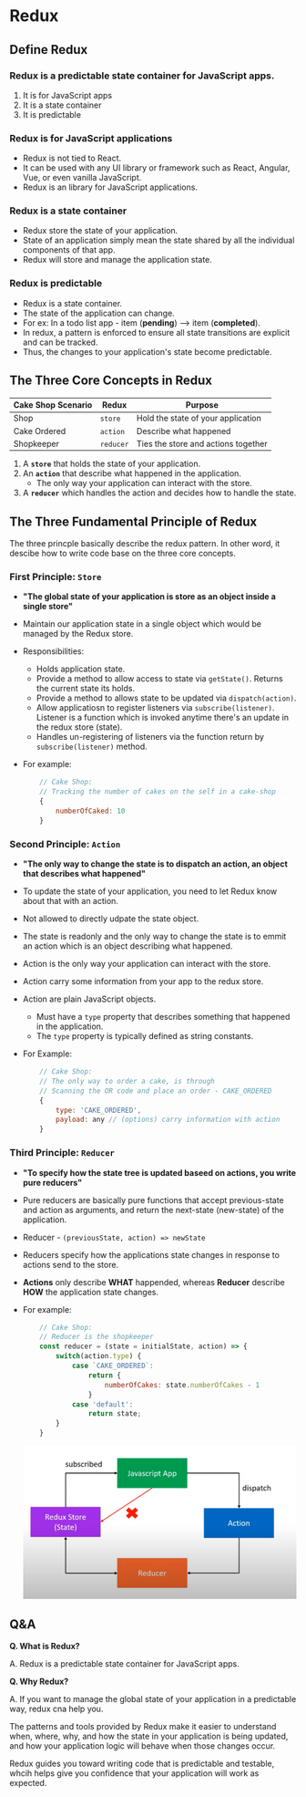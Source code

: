 # Redux

## Define Redux

### Redux is a predictable state container for JavaScript apps.

1. It is for JavaScript apps
2. It is a state container
3. It is predictable

### Redux is for JavaScript applications

- Redux is not tied to React.
- It can be used with any UI library or framework such as React, Angular, Vue, or even vanilla JavaScript.
- Redux is an library for JavaScript applications.

### Redux is a state container

- Redux store the state of your application.
- State of an application simply mean the state shared by all the individual components of that app.
- Redux will store and manage the application state.

### Redux is predictable

- Redux is a state container.
- The state of the application can change.
- For ex: In a todo list app - item (**pending**) --> item (**completed**).
- In redux, a pattern is enforced to ensure all state transitions are explicit and can be tracked.
- Thus, the changes to your application's state become predictable.

## The Three Core Concepts in Redux

| Cake Shop Scenario    | Redux     | Purpose                             |
| --------              | -------   | -------                             |
| Shop                  | `store`   | Hold the state of your application  |
| Cake Ordered          | `action`  | Describe what happened              |
| Shopkeeper            | `reducer` | Ties the store and actions together |

1. A **`store`** that holds the state of your application.
2. An **`action`** that describe what happened in the application.
   - The only way your application can interact with the store.
3. A **`reducer`** which handles the action and decides how to handle the state.

## The Three Fundamental Principle of Redux

The three princple basically describe the redux pattern. In other word, it descibe how to write code base on the three core concepts.

### First Principle: `Store`

- **"The global state of your application is store as an object inside a single store"**
- Maintain our application state in a single object which would be managed by the Redux store.
- Responsibilities:
  - Holds application state.
  - Provide a method to allow access to state via `getState()`. Returns the current state its holds.
  - Provide a method to allows state to be updated via `dispatch(action)`.
  - Allow applicatiosn to register listeners via `subscribe(listener)`. Listener is a function which is invoked anytime there's an update in the redux store (state).
  - Handles un-registering of listeners via the function return by `subscribe(listener)` method.
- For example:

    ```javascript
        // Cake Shop:
        // Tracking the number of cakes on the self in a cake-shop
        {
            numberOfCaked: 10
        }
    ```

### Second Principle: `Action`

- **"The only way to change the state is to dispatch an action, an object that describes what happened"**
- To update the state of your application, you need to let Redux know about that with an action.
- Not allowed to directly udpate the state object.
- The state is readonly and the only way to change the state is to emmit an action which is an object describing what happened.
- Action is the only way your application can interact with the store.
- Action carry some information from your app to the redux store.
- Action are plain JavaScript objects.
  - Must have a `type` property that describes something that happened in the application.
  - The `type` property is typically defined as string constants.
- For Example:

    ```javascript
        // Cake Shop:
        // The only way to order a cake, is through
        // Scanning the OR code and place an order - CAKE_ORDERED
        {
            type: 'CAKE_ORDERED',
            payload: any // (options) carry information with action
        }
    ```

### Third Principle: `Reducer`

- **"To specify how the state tree is updated baseed on actions, you write pure reducers"**
- Pure reducers are basically pure functions that accept previous-state and action as arguments, and return the next-state (new-state) of the application.
- Reducer - `(previousState, action) => newState`
- Reducers specify how the applications state changes in response to actions send to the store.
- **Actions** only describe **WHAT** happended, whereas **Reducer** describe **HOW** the application state changes.
- For example:

    ```javascript
        // Cake Shop:
        // Reducer is the shopkeeper
        const reducer = (state = initialState, action) => {
            switch(action.type) {
                case `CAKE_ORDERED`:
                    return {
                        numberOfCakes: state.numberOfCakes - 1
                    }
                case 'default':
                    return state;
            }
        }
    ```

  ![Redux-Princple](./redux-principle.png)

## Q&A

**Q. What is Redux?**

A. Redux is a predictable state container for JavaScript apps.

**Q. Why Redux?**

A.
If you want to manage the global state of your application in a predictable way, redux cna help you.

The patterns and tools provided by Redux make it easier to understand when, where, why, and how the state in your application is being updated, and how your application logic will behave when those changes occur.

Redux guides you toward writing code that is predictable and testable, whcih helps give you confidence that your application will work as expected.
